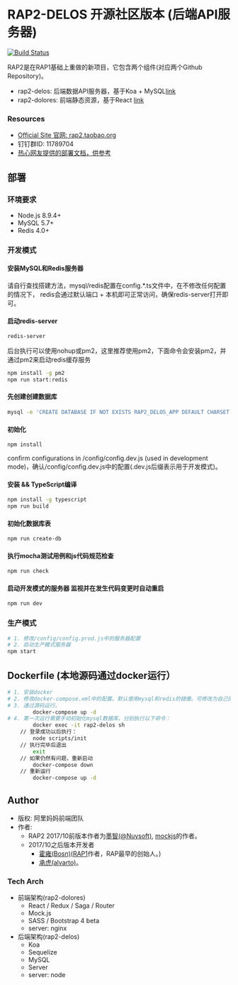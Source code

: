 # RAP2-DELOS 开源社区版本 (后端API服务器)

[![Build Status](https://travis-ci.org/thx/rap2-delos.svg?branch=master)](https://travis-ci.org/thx/rap2-delos)

RAP2是在RAP1基础上重做的新项目，它包含两个组件(对应两个Github Repository)。

* rap2-delos: 后端数据API服务器，基于Koa + MySQL[link](http://github.com/thx/rap2-delos)
* rap2-dolores: 前端静态资源，基于React [link](http://github.com/thx/rap2-dolores)

### Resources

* [Official Site 官网: rap2.taobao.org](http://rap2.taobao.org)
* 钉钉群ID: 11789704
* [热心网友提供的部署文档，供参考](https://github.com/thx/rap2-delos/issues/119)

## 部署

### 环境要求
* Node.js 8.9.4+
* MySQL 5.7+
* Redis 4.0+

### 开发模式

#### 安装MySQL和Redis服务器

请自行查找搭建方法，mysql/redis配置在config.*.ts文件中，在不修改任何配置的情况下，
redis会通过默认端口 + 本机即可正常访问，确保redis-server打开即可。

#### 启动redis-server

```sh
redis-server
```

后台执行可以使用nohup或pm2，这里推荐使用pm2，下面命令会安装pm2，并通过pm2来启动redis缓存服务

```bash
npm install -g pm2
npm run start:redis
```

#### 先创建创建数据库

```bash
mysql -e 'CREATE DATABASE IF NOT EXISTS RAP2_DELOS_APP DEFAULT CHARSET utf8 COLLATE utf8_general_ci'
```

#### 初始化

```bash
npm install
```

confirm configurations in /config/config.dev.js (used in development mode)，确认/config/config.dev.js中的配置(.dev.js后缀表示用于开发模式)。

#### 安装 && TypeScript编译

```bash
npm install -g typescript
npm run build
```

#### 初始化数据库表

```bash
npm run create-db
```

#### 执行mocha测试用例和js代码规范检查
```bash
npm run check
```

#### 启动开发模式的服务器 监视并在发生代码变更时自动重启
```bash
npm run dev
```

### 生产模式

```sh
# 1. 修改/config/config.prod.js中的服务器配置
# 2. 启动生产模式服务器
npm start

```

## Dockerfile (本地源码通过docker运行）
```sh
# 1. 安装docker
# 2. 修改docker-compose.xml中的配置。默认使用mysql和redis的镜像。可修改为自己的配置
# 3. 通过源码运行。
        docker-compose up -d
# 4. 第一次运行需要手动初始化mysql数据库。分别执行以下命令：
        docker exec -it rap2-delos sh
    // 登录成功以后执行：
        node scripts/init
    // 执行完毕后退出
        exit
    // 如果仍然有问题，重新启动
        docker-compose down
    // 重新运行
        docker-compose up -d
```


## Author
* 版权: 阿里妈妈前端团队
* 作者:
  * RAP2 2017/10前版本作者为[墨智(@Nuysoft)](https://github.com/nuysoft/), [mockjs](mockjs.com)的作者。
  * 2017/10之后版本开发者
    * [霍雍(Bosn)](http://github.com/bosn/)([RAP1](http://github.com/thx/RAP)作者，RAP最早的创始人。)
    * [承虎(alvarto)](http://github.com/alvarto/)。

### Tech Arch

* 前端架构(rap2-dolores)
    * React / Redux / Saga / Router
    * Mock.js
    * SASS / Bootstrap 4 beta
    * server: nginx
* 后端架构(rap2-delos)
    * Koa
    * Sequelize
    * MySQL
    * Server
    * server: node
